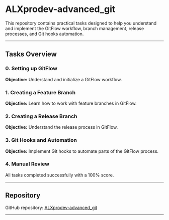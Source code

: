 # ALXprodev-advanced_git

This repository contains practical tasks designed to help you understand and implement the GitFlow workflow, branch management, release processes, and Git hooks automation.

---

## Tasks Overview

### 0. Setting up GitFlow  
**Objective:** Understand and initialize a GitFlow workflow.

### 1. Creating a Feature Branch  
**Objective:** Learn how to work with feature branches in GitFlow.

### 2. Creating a Release Branch  
**Objective:** Understand the release process in GitFlow.

### 3. Git Hooks and Automation  
**Objective:** Implement Git hooks to automate parts of the GitFlow process.

### 4. Manual Review  
All tasks completed successfully with a 100% score.

---

## Repository  
GitHub repository: [ALXprodev-advanced_git](https://github.com/elainees-devs/ALXprodev-advanced_git)

---


